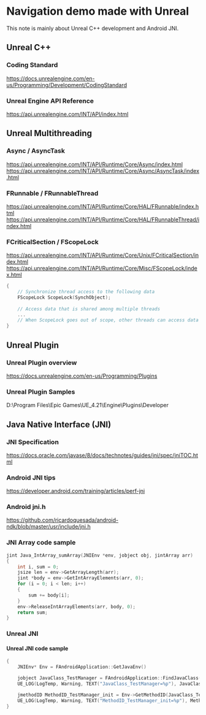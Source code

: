 # Navigation demo made with Unreal

This note is mainly about Unreal C++ development and Android JNI.

## Unreal C++

### Coding Standard
https://docs.unrealengine.com/en-us/Programming/Development/CodingStandard

### Unreal Engine API Reference
https://api.unrealengine.com/INT/API/index.html

## Unreal Multithreading

### Async / AsyncTask
https://api.unrealengine.com/INT/API/Runtime/Core/Async/index.html
https://api.unrealengine.com/INT/API/Runtime/Core/Async/AsyncTask/index.html

### FRunnable / FRunnableThread
https://api.unrealengine.com/INT/API/Runtime/Core/HAL/FRunnable/index.html
https://api.unrealengine.com/INT/API/Runtime/Core/HAL/FRunnableThread/index.html

### FCriticalSection / FScopeLock
https://api.unrealengine.com/INT/API/Runtime/Core/Unix/FCriticalSection/index.html
https://api.unrealengine.com/INT/API/Runtime/Core/Misc/FScopeLock/index.html
```c++
{
    // Synchronize thread access to the following data
    FScopeLock ScopeLock(SynchObject);
    
    // Access data that is shared among multiple threads
    ...
    // When ScopeLock goes out of scope, other threads can access data
} 
```

## Unreal Plugin

### Unreal Plugin overview
https://docs.unrealengine.com/en-us/Programming/Plugins

### Unreal Plugin Samples
D:\Program Files\Epic Games\UE_4.21\Engine\Plugins\Developer

## Java Native Interface (JNI)

### JNI Specification
https://docs.oracle.com/javase/8/docs/technotes/guides/jni/spec/jniTOC.html

### Android JNI tips
https://developer.android.com/training/articles/perf-jni

### Android jni.h
https://github.com/ricardoquesada/android-ndk/blob/master/usr/include/jni.h

### JNI Array code sample
```c++
jint Java_IntArray_sumArray(JNIEnv *env, jobject obj, jintArray arr)
{
    int i, sum = 0;
    jsize len = env->GetArrayLength(arr);
    jint *body = env->GetIntArrayElements(arr, 0);
    for (i = 0; i < len; i++)
    {
        sum += body[i];
    }
    env->ReleaseIntArrayElements(arr, body, 0);
    return sum;
}
```

### Unreal JNI

#### Unreal JNI code sample
```c++
{
    JNIEnv* Env = FAndroidApplication::GetJavaEnv()

    jobject JavaClass_TestManager = FAndroidApplication::FindJavaClass("com/ben/testlib/TestManager");
    UE_LOG(LogTemp, Warning, TEXT("JavaClass_TestManager=%p"), JavaClass_TestManager);

    jmethodID MethodID_TestManager_init = Env->GetMethodID(JavaClass_TestManager, "<init>", "()V");
    UE_LOG(LogTemp, Warning, TEXT("MethodID_TestManager_init=%p"), MethodID_TestManager_init);
}
```
